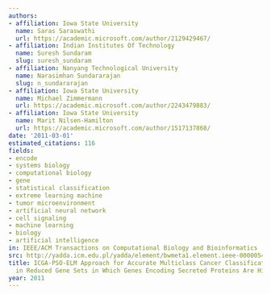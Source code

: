 ```yaml
---
authors:
- affiliation: Iowa State University
  name: Saras Saraswathi
  url: https://academic.microsoft.com/author/2129429467/
- affiliation: Indian Institutes Of Technology
  name: Suresh Sundaram
  slug: suresh_sundaram
- affiliation: Nanyang Technological University
  name: Narasimhan Sundararajan
  slug: n_sundararajan
- affiliation: Iowa State University
  name: Michael Zimmermann
  url: https://academic.microsoft.com/author/2243479883/
- affiliation: Iowa State University
  name: Marit Nilsen-Hamilton
  url: https://academic.microsoft.com/author/1517137868/
date: '2011-03-01'
estimated_citations: 116
fields:
- encode
- systems biology
- computational biology
- gene
- statistical classification
- extreme learning machine
- tumor microenvironment
- artificial neural network
- cell signaling
- machine learning
- biology
- artificial intelligence
in: IEEE/ACM Transactions on Computational Biology and Bioinformatics
src: http://yadda.icm.edu.pl/yadda/element/bwmeta1.element.ieee-000005416676
title: ICGA-PSO-ELM Approach for Accurate Multiclass Cancer Classification Resulting
  in Reduced Gene Sets in Which Genes Encoding Secreted Proteins Are Highly Represented
year: 2011
---
```

